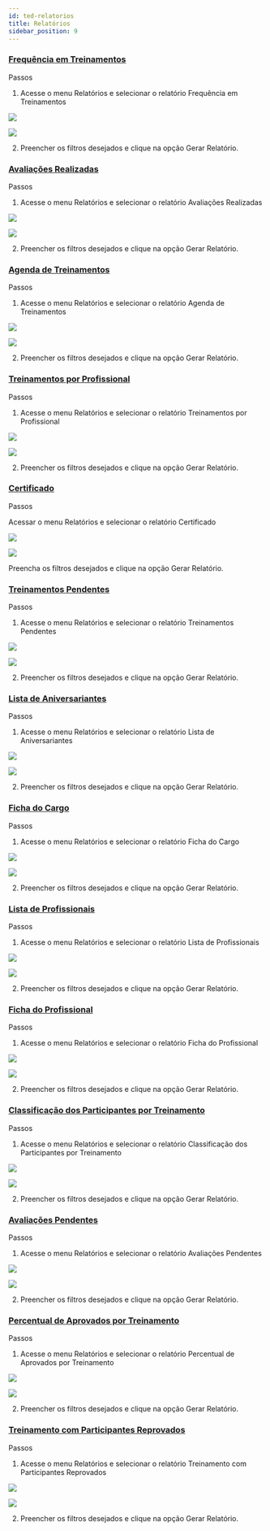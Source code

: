 ```yaml
---
id: ted-relatorios
title: Relatórios
sidebar_position: 9
---
```


### [Frequência em Treinamentos](#frequencia-em-treinamentos)

Passos

1) Acesse o menu Relatórios e selecionar o relatório Frequência em Treinamentos

![](/img/ted/TEDCP-00132.png)

![](/img/ted/TEDCP-00133.png)

2) Preencher os filtros desejados e clique na opção Gerar Relatório.

### [Avaliações Realizadas](#avaliacoes-realizadas)

Passos

1) Acesse o menu Relatórios e selecionar o relatório Avaliações Realizadas

![](/img/ted/TEDCP-00132.png)

![](/img/ted/TEDCP-00134.png)

2) Preencher os filtros desejados e clique na opção Gerar Relatório.

### [Agenda de Treinamentos](#agenda-de-treinamentos)

Passos

1) Acesse o menu Relatórios e selecionar o relatório Agenda de Treinamentos

![](/img/ted/TEDCP-00132.png)

![](/img/ted/TEDCP-00135.png)

2) Preencher os filtros desejados e clique na opção Gerar Relatório.

### [Treinamentos por Profissional](#treinamentos-por-profissional)

Passos

1) Acesse o menu Relatórios e selecionar o relatório Treinamentos por Profissional

![](/img/ted/TEDCP-00132.png)

![](/img/ted/TEDCP-00136.png)

2) Preencher os filtros desejados e clique na opção Gerar Relatório.

### [Certificado](#certificado)

Passos

Acessar o menu Relatórios e selecionar o relatório Certificado

![](/img/ted/TEDCP-00132.png)

![](/img/ted/TEDCP-00137.png)

Preencha os filtros desejados e clique na opção Gerar Relatório.

### [Treinamentos Pendentes](#treinamentos-pendentes)

Passos

1) Acesse o menu Relatórios e selecionar o relatório Treinamentos Pendentes

![](/img/ted/TEDCP-00132.png)

![](/img/ted/TEDCP-00138.png)

2) Preencher os filtros desejados e clique na opção Gerar Relatório.

### [Lista de Aniversariantes](#lista-de-aniversariantes)

Passos

1) Acesse o menu Relatórios e selecionar o relatório Lista de Aniversariantes

![](/img/ted/TEDCP-00132.png)

![](/img/ted/TEDCP-00139.png)

2) Preencher os filtros desejados e clique na opção Gerar Relatório.

### [Ficha do Cargo](#ficha-do-cargo)

Passos

1) Acesse o menu Relatórios e selecionar o relatório Ficha do Cargo

![](/img/ted/TEDCP-00132.png)

![](/img/ted/TEDCP-00140.png)

2) Preencher os filtros desejados e clique na opção Gerar Relatório.

### [Lista de Profissionais](#lista-de-profissionais)

Passos

1) Acesse o menu Relatórios e selecionar o relatório Lista de Profissionais

![](/img/ted/TEDCP-00132.png)

![](/img/ted/TEDCP-00141.png)

2) Preencher os filtros desejados e clique na opção Gerar Relatório.

### [Ficha do Profissional](#ficha-do-profissional)

Passos

1) Acesse o menu Relatórios e selecionar o relatório Ficha do Profissional

![](/img/ted/TEDCP-00132.png)

![](/img/ted/TEDCP-00142.png)

2) Preencher os filtros desejados e clique na opção Gerar Relatório.

### [Classificação dos Participantes por Treinamento](#classificacao-dos-participantes-por-treinamento)

Passos

1) Acesse o menu Relatórios e selecionar o relatório Classificação dos Participantes por Treinamento

![](/img/ted/TEDCP-00132.png)

![](/img/ted/TEDCP-00143.png)

2) Preencher os filtros desejados e clique na opção Gerar Relatório.

### [Avaliações Pendentes](#avaliacoes-pendentes)

Passos

1) Acesse o menu Relatórios e selecionar o relatório Avaliações Pendentes

![](/img/ted/TEDCP-00132.png)

![](/img/ted/TEDCP-00144.png)

2) Preencher os filtros desejados e clique na opção Gerar Relatório.

### [Percentual de Aprovados por Treinamento](#percentual-de-aprovados-por-treinamento)

Passos

1) Acesse o menu Relatórios e selecionar o relatório Percentual de Aprovados por Treinamento

![](/img/ted/TEDCP-00132.png)

![](/img/ted/TEDCP-00145.png)

2) Preencher os filtros desejados e clique na opção Gerar Relatório.

### [Treinamento com Participantes Reprovados](#treinamento-com-participantes-reprovados)

Passos

1) Acesse o menu Relatórios e selecionar o relatório Treinamento com Participantes Reprovados

![](/img/ted/TEDCP-00132.png)

![](/img/ted/TEDCP-00146.png)

2) Preencher os filtros desejados e clique na opção Gerar Relatório.

